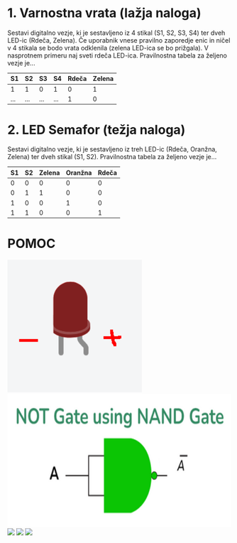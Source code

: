 
# 1. Varnostna vrata (lažja naloga)
Sestavi digitalno vezje, ki je sestavljeno iz 4 stikal (S1, S2, S3, S4) ter dveh LED-ic (Rdeča, Zelena).
Če uporabnik vnese pravilno zaporedje enic in ničel v 4 stikala se bodo vrata odklenila (zelena LED-ica se bo prižgala).
V nasprotnem primeru naj sveti rdeča LED-ica.
Pravilnostna tabela za željeno vezje je...

| S1  | S2  | S3  | S4  | Rdeča | Zelena |
|-----|-----|-----|-----|-------|--------|
| 1   | 1   | 0   | 1   | 0     | 1      |
| ... | ... | ... | ... | 1     | 0      |

# 2. LED Semafor (težja naloga)
Sestavi digitalno vezje, ki je sestavljeno iz treh LED-ic (Rdeča, Oranžna, Zelena) ter dveh stikal (S1, S2).
Pravilnostna tabela za željeno vezje je...

| S1 | S2 | Zelena | Oranžna | Rdeča |
|----|----|--------|---------|-------|
| 0  | 0  | 0      | 0       | 0     |
| 0  | 1  | 1      | 0       | 0     |
| 1  | 0  | 0      | 1       | 0     |
| 1  | 1  | 0      | 0       | 1     |

# POMOC

<img height="300" src="https://github.com/urosjarc/informatika/blob/main/media/led.png">

<img height="300" src="https://github.com/urosjarc/informatika/blob/main/media/not_nand.png">

<img width="300" src="http://sullystationtechnologies.com/circuits/sn74hc08pinout.jpg">

<img width="300" src="https://m.media-amazon.com/images/I/41ztlrBA6lL._AC_UF894,1000_QL80_.jpg">

<img width="300" src="https://makeyourownchip.tripod.com/7421_logic_diagram.png">
